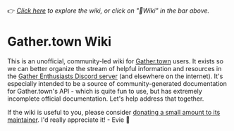👉 _[Click here](https://github.com/gvivster/GatherTown-Wiki/wiki) to explore the wiki, or click on "📖Wiki" in the bar above._

# Gather.town Wiki
This is an unofficial, community-led wiki for [Gather.town](http://gather.town/) users.
It exists so we can better organize the stream of helpful information and resources in the [Gather Enthusiasts Discord server](https://discord.gg/PXGqvXkHc6) (and elsewhere on the internet).
It's especially intended to be a source of community-generated documentation for Gather.town's API - which is quite fun to use, but has extremely incomplete official documentation. Let's help address that together.

If the wiki is useful to you, please consider [donating a small amount to its maintainer](https://ko-fi.com/gvguide). I'd really appreciate it! - Evie 🙂

